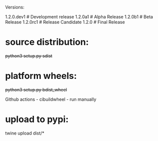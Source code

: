 Versions:

1.2.0.dev1  # Development release
1.2.0a1     # Alpha Release
1.2.0b1     # Beta Release
1.2.0rc1    # Release Candidate
1.2.0       # Final Release

# source distribution:
~~python3 setup.py sdist~~

# platform wheels:
~~python3 setup.py bdist_wheel~~


Github actions - cibuildwheel - run manually


# upload to pypi:

twine upload dist/*
